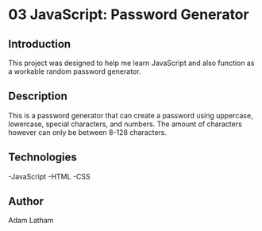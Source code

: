 # 03 JavaScript: Password Generator

## Introduction
This project was designed to help me learn JavaScript and also function as a workable random password generator.

## Description
This is a password generator that can create a password using uppercase, lowercase, special characters, and numbers. The amount of characters however can only be between 8-128 characters.

## Technologies
-JavaScript
-HTML
-CSS

## Author
Adam Latham
